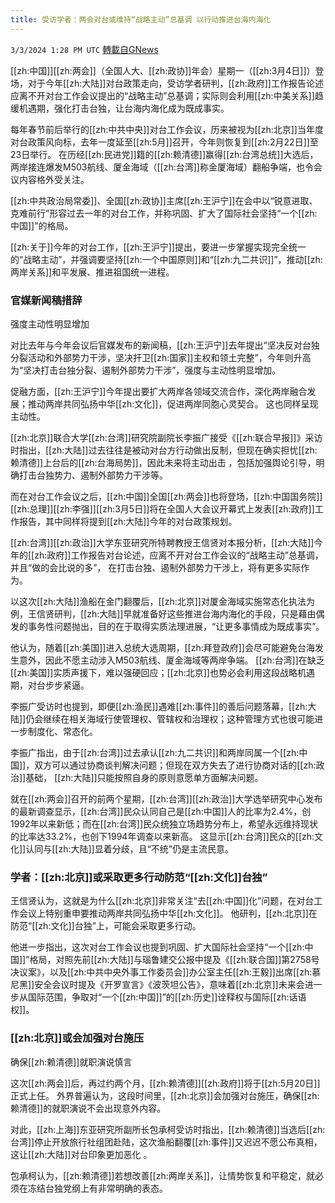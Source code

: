 ```yaml
---
title: 受访学者：两会对台或维持“战略主动”总基调 以行动推进台海内海化
---
```

`3/3/2024 1:28 PM UTC` [轉載自GNews](https://gnews.org/articles/2361102)

[[zh:中国]][[zh:两会]]（全国人大、[[zh:政协]]年会）星期一（[[zh:3月4日]]）登场，对于今年[[zh:大陆]]对台政策走向，受访学者研判，[[zh:政府]]工作报告论述应离不开对台工作会议提出的“战略主动”总基调；实际则会利用[[zh:中美关系]]趋缓机遇期，强化打击台独，让台海内海化成为既成事实。

每年春节前后举行的[[zh:中共中央]]对台工作会议，历来被视为[[zh:北京]]当年度对台政策风向标，去年一度延至[[zh:5月]]召开，今年则恢复到[[zh:2月22日]]至23日举行。 在历经[[zh:民进党]]籍的[[zh:赖清德]]赢得[[zh:台湾总统]]大选后，两岸接连爆发M503航线、厦金海域（[[zh:台湾]]称金厦海域）翻船争端，也令会议内容格外受关注。

[[zh:中共政治局常委]]、全国[[zh:政协]]主席[[zh:王沪宁]]在会中以“锐意进取、克难前行”形容过去一年的对台工作，并称巩固、扩大了国际社会坚持“一个[[zh:中国]]”的格局。

[[zh:关于]]今年的对台工作，[[zh:王沪宁]]提出，要进一步掌握实现完全统一的“战略主动”，并强调要坚持[[zh:一个中国原则]]和“[[zh:九二共识]]”，推动[[zh:两岸关系]]和平发展、推进祖国统一进程。

### 官媒新闻稿措辞

强度主动性明显增加

对比去年与今年会议后官媒发布的新闻稿，[[zh:王沪宁]]去年提出“坚决反对台独分裂活动和外部势力干涉，坚决扞卫[[zh:国家]]主权和领土完整”，今年则升高为“坚决打击台独分裂、遏制外部势力干涉”，强度与主动性明显增加。

促融方面，[[zh:王沪宁]]今年提出要扩大两岸各领域交流合作，深化两岸融合发展；推动两岸共同弘扬中华[[zh:文化]]，促进两岸同胞心灵契合。 这也同样呈现主动性。

[[zh:北京]]联合大学[[zh:台湾]]研究院副院长李振广接受《[[zh:联合早报]]》采访时指出，[[zh:大陆]]过去往往是被动对台方行动做出反制，但现在确实担忧[[zh:赖清德]]上台后的[[zh:台海局势]]，因此未来将主动出击 ，包括加强舆论引导，明确打击台独势力、遏制外部势力干涉等。

而在对台工作会议之后，[[zh:中国]]全国[[zh:两会]]也将登场，[[zh:中国国务院]][[zh:总理]][[zh:李强]][[zh:3月5日]]将在全国人大会议开幕式上发表[[zh:政府]]工作报告，其中同样将提到[[zh:大陆]]今年的对台政策规划。

[[zh:台湾]][[zh:政治]]大学东亚研究所特聘教授王信贤对本报分析，[[zh:大陆]]今年的[[zh:政府]]工作报告对台论述，应离不开对台工作会议的“战略主动”总基调，并且“做的会比说的多”， 在打击台独、遏制外部势力干涉上，将有更多实际作为。

以这次[[zh:大陆]]渔船在金门翻覆后，[[zh:北京]]对厦金海域实施常态化执法为例，王信贤研判，[[zh:大陆]]早就准备好这些推进台海内海化的手段，只是藉由偶发的事务性问题抛出，目的在于取得实质法理进展，“让更多事情成为既成事实”。

他认为，随着[[zh:美国]]进入总统大选周期，[[zh:拜登政府]]会尽可能避免台海发生意外，因此不愿主动涉入M503航线、厦金海域等两岸争端。 [[zh:台湾]]在缺乏[[zh:美国]]实质声援下，难以强硬回应；[[zh:北京]]也势必会利用这段战略机遇期，对台步步紧逼。

李振广受访时也提到，即便[[zh:渔民]]遇难[[zh:事件]]的善后问题落幕，[[zh:大陆]]仍会继续在相关海域行使管理权、管辖权和治理权；这种管理方式也很可能进一步制度化、常态化。

李振广指出，由于[[zh:台湾]]过去承认[[zh:九二共识]]和两岸同属一个[[zh:中国]]，双方可以通过协商谈判解决问题；但现在双方失去了进行协商对话的[[zh:政治]]基础， [[zh:大陆]]只能按照自身的原则意愿单方面解决问题。

就在[[zh:两会]]召开的前两个星期，[[zh:台湾]][[zh:政治]]大学选举研究中心发布的最新调查显示，[[zh:台湾]]民众认同自己是[[zh:中国]]人的比率为2.4%，创1992年以来新低；而在[[zh:台湾]]民众统独立场趋势分布上，希望永远维持现状的比率达33.2%，也创下1994年调查以来新高。 这显示[[zh:台湾]]民众的[[zh:文化]]认同与[[zh:大陆]]显着分歧，且“不统”仍是主流民意。

### 学者：[[zh:北京]]或采取更多行动防范“[[zh:文化]]台独”

王信贤认为，这就是为什么[[zh:北京]]非常关注“去[[zh:中国]]化”问题，在对台工作会议上特别重申要推动两岸共同弘扬中华[[zh:文化]]。 他研判，[[zh:北京]]在防范“[[zh:文化]]台独”上，可能会采取更多行动。

他进一步指出，这次对台工作会议也提到巩固、扩大国际社会坚持“一个[[zh:中国]]”格局，对照先前[[zh:大陆]]与瑙鲁建交公报中提及《[[zh:联合国]]第2758号决议案》，以及[[zh:中共中央外事工作委员会]]办公室主任[[zh:王毅]]出席[[zh:慕尼黑]]安全会议时提及《开罗宣言》《波茨坦公告》，意味着[[zh:北京]]未来会进一步从国际范围，争取对“一个[[zh:中国]]”的[[zh:历史]]诠释权与国际[[zh:话语权]]。

### [[zh:北京]]或会加强对台施压

确保[[zh:赖清德]]就职演说慎言

这次[[zh:两会]]后，再过约两个月，[[zh:赖清德]][[zh:政府]]将于[[zh:5月20日]]正式上任。 外界普遍认为，这段时间里，[[zh:北京]]会加强对台施压，确保[[zh:赖清德]]的就职演说不会出现意外内容。

对此，[[zh:上海]]东亚研究所副所长包承柯受访时指出，[[zh:赖清德]]当选后[[zh:台湾]]停止开放旅行社组团赴陆，这次渔船翻覆[[zh:事件]]又迟迟不愿公布真相，这让[[zh:大陆]]对台印象更加恶化 。

包承柯认为，[[zh:赖清德]]若想改善[[zh:两岸关系]]，让情势恢复和平稳定，就必须在冻结台独党纲上有非常明确的表态。
